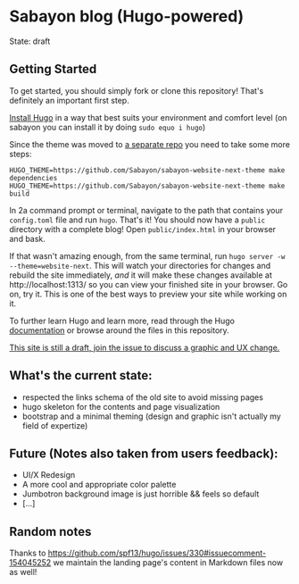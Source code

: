 Sabayon blog (Hugo-powered)
=================

State: draft

Getting Started
---------------

To get started, you should simply fork or clone this repository! That's definitely an important first step.

[Install Hugo](http://gohugo.io/overview/installing) in a way that best suits your environment and comfort level (on sabayon you can install it by doing `sudo equo i hugo`)


Since the theme was moved to [a separate repo](https://github.com/Sabayon/sabayon-website-next-theme) you need to take some more steps:
```
HUGO_THEME=https://github.com/Sabayon/sabayon-website-next-theme make dependencies
HUGO_THEME=https://github.com/Sabayon/sabayon-website-next-theme make build
```

In 2a command prompt or terminal, navigate to the path that contains your `config.toml` file and run `hugo`. That's it!
You should now have a `public` directory with a complete blog! Open `public/index.html` in your browser and bask.

If that wasn't amazing enough, from the same terminal, run `hugo server -w --theme=website-next`. This will watch your directories for changes
and rebuild the site immediately, *and* it will make these changes available at http://localhost:1313/ so you can view
your finished site in your browser. Go on, try it. This is one of the best ways to preview your site while working on it.

To further learn Hugo and learn more, read through the Hugo [documentation](http://gohugo.io/overview/introduction)
or browse around the files in this repository. 

[This site is still a draft, join the issue to discuss a graphic and UX change.](https://github.com/Sabayon/sabayon-website-next/issues/2)


What's the current state:
---------------

* respected the links schema of the old site to avoid missing pages
* hugo skeleton for the contents and page visualization
* bootstrap and a minimal theming (design and graphic isn't actually my field of expertize)

Future (Notes also taken from users feedback):
---------------

* UI/X Redesign
* A more cool and appropriate color palette
* Jumbotron background image is just horrible && feels so default
* [...]

Random notes
---------------

Thanks to https://github.com/spf13/hugo/issues/330#issuecomment-154045252 we
maintain the landing page's content in Markdown files now as well!
